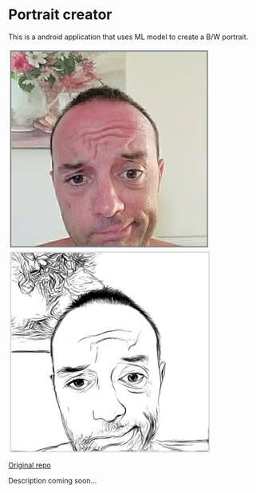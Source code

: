 # Portrait creator

This is a android application that uses ML model to create a B/W portrait.

<img src="image/normal.jpg" width="404" height="404"> <img src="image/portrait.jpg" width="404" height="404">

[Original repo](https://github.com/xuebinqin/U-2-Net)

Description coming soon...

